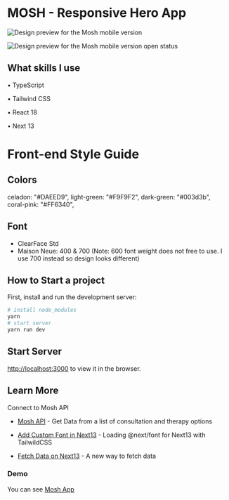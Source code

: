 # MOSH - Responsive Hero App

![Design preview for the Mosh mobile version](./public/assets/preview_1.jpg)

![Design preview for the Mosh mobile version open status](./public/assets/preview_2.jpg)

## What skills I use

• TypeScript

• Tailwind CSS

• React 18

• Next 13

# Front-end Style Guide

## Colors

celadon: "#DAEED9",
light-green: "#F9F9F2",
dark-green: "#003d3b",
coral-pink: "#FF6340",

## Font

- ClearFace Std
- Maison Neue: 400 & 700 (Note: 600 font weight does not free to use. I use 700 instead so design looks different)

## How to Start a project

First, install and run the development server:

```bash
# install node_modules
yarn 
# start server
yarn run dev
```

## Start Server

[http://localhost:3000](http://localhost:3000) to view it in the browser.

## Learn More

Connect to Mosh API  

- [Mosh API](https://moshhero.free.beeceptor.com/my/api/options) - Get Data from a list of consultation and therapy options

- [Add Custom Font in Next13](https://www.youtube.com/watch?v=5U1okKk-GGE) - Loading @next/font for Next13 with TailwildCSS

- [Fetch Data on Next13](https://beta.nextjs.org/docs/data-fetching/fetching) - A new way to fetch data
  
### Demo

You can see [Mosh App](https://mosh-hero.vercel.app)

